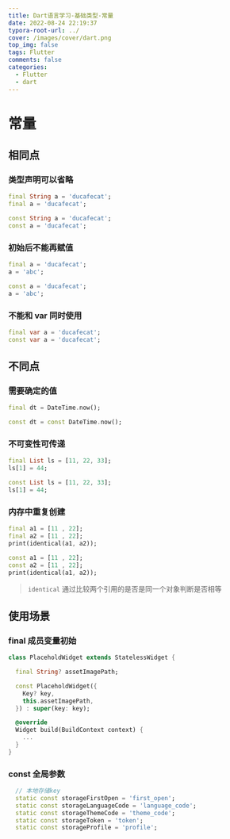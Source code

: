 ```yaml
---
title: Dart语言学习-基础类型-常量
date: 2022-08-24 22:19:37
typora-root-url: ../
cover: /images/cover/dart.png
top_img: false
tags: Flutter
comments: false
categories:
  - Flutter
  - dart
---
```


# 常量

## 相同点

### 类型声明可以省略

```dart
final String a = 'ducafecat';
final a = 'ducafecat';

const String a = 'ducafecat';
const a = 'ducafecat';
```

### 初始后不能再赋值

```dart
final a = 'ducafecat';
a = 'abc';

const a = 'ducafecat';
a = 'abc';
```

### 不能和 var 同时使用

```dart
final var a = 'ducafecat';
const var a = 'ducafecat';
```

## 不同点

### 需要确定的值

```dart
final dt = DateTime.now();

const dt = const DateTime.now();
```

### 不可变性可传递

```dart
final List ls = [11, 22, 33];
ls[1] = 44;

const List ls = [11, 22, 33];
ls[1] = 44;
```

### 内存中重复创建

```dart
final a1 = [11 , 22];
final a2 = [11 , 22];
print(identical(a1, a2));

const a1 = [11 , 22];
const a2 = [11 , 22];
print(identical(a1, a2));
```

> `identical` 通过比较两个引用的是否是同一个对象判断是否相等

## 使用场景

### final 成员变量初始

```dart
class PlaceholdWidget extends StatelessWidget {

  final String? assetImagePath;

  const PlaceholdWidget({
    Key? key,
    this.assetImagePath,
  }) : super(key: key);

  @override
  Widget build(BuildContext context) {
    ...
  }
}
```

### const 全局参数

```dart
  // 本地存储key
  static const storageFirstOpen = 'first_open';
  static const storageLanguageCode = 'language_code';
  static const storageThemeCode = 'theme_code';
  static const storageToken = 'token';
  static const storageProfile = 'profile';
```
